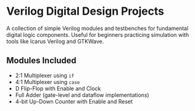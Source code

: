 # Verilog Digital Design Projects

A collection of simple Verilog modules and testbenches for fundamental digital logic components. Useful for beginners practicing simulation with tools like Icarus Verilog and GTKWave.

## Modules Included
- 2:1 Multiplexer using `if`
- 4:1 Multiplexer using `case`
- D Flip-Flop with Enable and Clock
- Full Adder (gate-level and dataflow implementations)
- 4-bit Up-Down Counter with Enable and Reset

